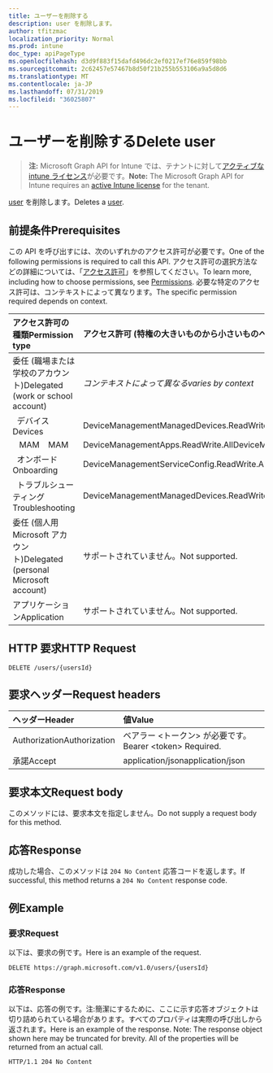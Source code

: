 ```yaml
---
title: ユーザーを削除する
description: user を削除します。
author: tfitzmac
localization_priority: Normal
ms.prod: intune
doc_type: apiPageType
ms.openlocfilehash: d3d9f883f15dafd496dc2ef0217ef76e859f98bb
ms.sourcegitcommit: 2c62457e57467b8d50f21b255b553106a9a5d8d6
ms.translationtype: MT
ms.contentlocale: ja-JP
ms.lasthandoff: 07/31/2019
ms.locfileid: "36025807"
---
```

# <a name="delete-user"></a><span data-ttu-id="8a5f7-103">ユーザーを削除する</span><span class="sxs-lookup"><span data-stu-id="8a5f7-103">Delete user</span></span>

> <span data-ttu-id="8a5f7-104">**注:** Microsoft Graph API for Intune では、テナントに対して[アクティブな intune ライセンス](https://go.microsoft.com/fwlink/?linkid=839381)が必要です。</span><span class="sxs-lookup"><span data-stu-id="8a5f7-104">**Note:** The Microsoft Graph API for Intune requires an [active Intune license](https://go.microsoft.com/fwlink/?linkid=839381) for the tenant.</span></span>

<span data-ttu-id="8a5f7-105">[user](../resources/intune-shared-user.md) を削除します。</span><span class="sxs-lookup"><span data-stu-id="8a5f7-105">Deletes a [user](../resources/intune-shared-user.md).</span></span>

## <a name="prerequisites"></a><span data-ttu-id="8a5f7-106">前提条件</span><span class="sxs-lookup"><span data-stu-id="8a5f7-106">Prerequisites</span></span>
<span data-ttu-id="8a5f7-107">この API を呼び出すには、次のいずれかのアクセス許可が必要です。</span><span class="sxs-lookup"><span data-stu-id="8a5f7-107">One of the following permissions is required to call this API.</span></span> <span data-ttu-id="8a5f7-108">アクセス許可の選択方法などの詳細については、「[アクセス許可](/graph/permissions-reference)」を参照してください。</span><span class="sxs-lookup"><span data-stu-id="8a5f7-108">To learn more, including how to choose permissions, see [Permissions](/graph/permissions-reference).</span></span>  <span data-ttu-id="8a5f7-109">必要な特定のアクセス許可は、コンテキストによって異なります。</span><span class="sxs-lookup"><span data-stu-id="8a5f7-109">The specific permission required depends on context.</span></span>

|<span data-ttu-id="8a5f7-110">アクセス許可の種類</span><span class="sxs-lookup"><span data-stu-id="8a5f7-110">Permission type</span></span>|<span data-ttu-id="8a5f7-111">アクセス許可 (特権の大きいものから小さいものへ)</span><span class="sxs-lookup"><span data-stu-id="8a5f7-111">Permissions (from most to least privileged)</span></span>|
|:---|:---|
|<span data-ttu-id="8a5f7-112">委任 (職場または学校のアカウント)</span><span class="sxs-lookup"><span data-stu-id="8a5f7-112">Delegated (work or school account)</span></span>| <span data-ttu-id="8a5f7-113">_コンテキストによって異なる_</span><span class="sxs-lookup"><span data-stu-id="8a5f7-113">_varies by context_</span></span>|
| <span data-ttu-id="8a5f7-114">&nbsp;&nbsp;デバイス</span><span class="sxs-lookup"><span data-stu-id="8a5f7-114">&nbsp; &nbsp; Devices</span></span> | <span data-ttu-id="8a5f7-115">DeviceManagementManagedDevices.ReadWrite.All</span><span class="sxs-lookup"><span data-stu-id="8a5f7-115">DeviceManagementManagedDevices.ReadWrite.All</span></span> |
| <span data-ttu-id="8a5f7-116">&nbsp;&nbsp; MAM</span><span class="sxs-lookup"><span data-stu-id="8a5f7-116">&nbsp; &nbsp; MAM</span></span> | <span data-ttu-id="8a5f7-117">DeviceManagementApps.ReadWrite.All</span><span class="sxs-lookup"><span data-stu-id="8a5f7-117">DeviceManagementApps.ReadWrite.All</span></span> |
| <span data-ttu-id="8a5f7-118">&nbsp;&nbsp;オンボード</span><span class="sxs-lookup"><span data-stu-id="8a5f7-118">&nbsp; &nbsp; Onboarding</span></span> | <span data-ttu-id="8a5f7-119">DeviceManagementServiceConfig.ReadWrite.All</span><span class="sxs-lookup"><span data-stu-id="8a5f7-119">DeviceManagementServiceConfig.ReadWrite.All</span></span> |
| <span data-ttu-id="8a5f7-120">&nbsp;&nbsp;トラブルシューティング</span><span class="sxs-lookup"><span data-stu-id="8a5f7-120">&nbsp; &nbsp; Troubleshooting</span></span> | <span data-ttu-id="8a5f7-121">DeviceManagementManagedDevices.ReadWrite.All</span><span class="sxs-lookup"><span data-stu-id="8a5f7-121">DeviceManagementManagedDevices.ReadWrite.All</span></span> |
|<span data-ttu-id="8a5f7-122">委任 (個人用 Microsoft アカウント)</span><span class="sxs-lookup"><span data-stu-id="8a5f7-122">Delegated (personal Microsoft account)</span></span>|<span data-ttu-id="8a5f7-123">サポートされていません。</span><span class="sxs-lookup"><span data-stu-id="8a5f7-123">Not supported.</span></span>|
|<span data-ttu-id="8a5f7-124">アプリケーション</span><span class="sxs-lookup"><span data-stu-id="8a5f7-124">Application</span></span>|<span data-ttu-id="8a5f7-125">サポートされていません。</span><span class="sxs-lookup"><span data-stu-id="8a5f7-125">Not supported.</span></span>|

## <a name="http-request"></a><span data-ttu-id="8a5f7-126">HTTP 要求</span><span class="sxs-lookup"><span data-stu-id="8a5f7-126">HTTP Request</span></span>
<!-- {
  "blockType": "ignored"
}
-->
``` http
DELETE /users/{usersId}
```

## <a name="request-headers"></a><span data-ttu-id="8a5f7-127">要求ヘッダー</span><span class="sxs-lookup"><span data-stu-id="8a5f7-127">Request headers</span></span>
|<span data-ttu-id="8a5f7-128">ヘッダー</span><span class="sxs-lookup"><span data-stu-id="8a5f7-128">Header</span></span>|<span data-ttu-id="8a5f7-129">値</span><span class="sxs-lookup"><span data-stu-id="8a5f7-129">Value</span></span>|
|:---|:---|
|<span data-ttu-id="8a5f7-130">Authorization</span><span class="sxs-lookup"><span data-stu-id="8a5f7-130">Authorization</span></span>|<span data-ttu-id="8a5f7-131">ベアラー &lt;トークン&gt; が必要です。</span><span class="sxs-lookup"><span data-stu-id="8a5f7-131">Bearer &lt;token&gt; Required.</span></span>|
|<span data-ttu-id="8a5f7-132">承諾</span><span class="sxs-lookup"><span data-stu-id="8a5f7-132">Accept</span></span>|<span data-ttu-id="8a5f7-133">application/json</span><span class="sxs-lookup"><span data-stu-id="8a5f7-133">application/json</span></span>|

## <a name="request-body"></a><span data-ttu-id="8a5f7-134">要求本文</span><span class="sxs-lookup"><span data-stu-id="8a5f7-134">Request body</span></span>
<span data-ttu-id="8a5f7-135">このメソッドには、要求本文を指定しません。</span><span class="sxs-lookup"><span data-stu-id="8a5f7-135">Do not supply a request body for this method.</span></span>

## <a name="response"></a><span data-ttu-id="8a5f7-136">応答</span><span class="sxs-lookup"><span data-stu-id="8a5f7-136">Response</span></span>
<span data-ttu-id="8a5f7-137">成功した場合、このメソッドは `204 No Content` 応答コードを返します。</span><span class="sxs-lookup"><span data-stu-id="8a5f7-137">If successful, this method returns a `204 No Content` response code.</span></span>

## <a name="example"></a><span data-ttu-id="8a5f7-138">例</span><span class="sxs-lookup"><span data-stu-id="8a5f7-138">Example</span></span>

### <a name="request"></a><span data-ttu-id="8a5f7-139">要求</span><span class="sxs-lookup"><span data-stu-id="8a5f7-139">Request</span></span>
<span data-ttu-id="8a5f7-140">以下は、要求の例です。</span><span class="sxs-lookup"><span data-stu-id="8a5f7-140">Here is an example of the request.</span></span>

``` http
DELETE https://graph.microsoft.com/v1.0/users/{usersId}
```

### <a name="response"></a><span data-ttu-id="8a5f7-141">応答</span><span class="sxs-lookup"><span data-stu-id="8a5f7-141">Response</span></span>
<span data-ttu-id="8a5f7-p102">以下は、応答の例です。注:簡潔にするために、ここに示す応答オブジェクトは切り詰められている場合があります。すべてのプロパティは実際の呼び出しから返されます。</span><span class="sxs-lookup"><span data-stu-id="8a5f7-p102">Here is an example of the response. Note: The response object shown here may be truncated for brevity. All of the properties will be returned from an actual call.</span></span>

``` http
HTTP/1.1 204 No Content
```



